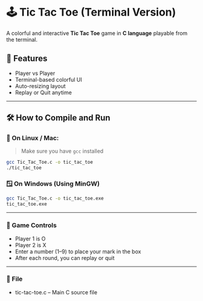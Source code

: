 # 🕹️ Tic Tac Toe (Terminal Version)

A colorful and interactive **Tic Tac Toe** game in **C language** playable from the terminal.

## 📸 Features
- Player vs Player
- Terminal-based colorful UI
- Auto-resizing layout
- Replay or Quit anytime

---

## 🛠️ How to Compile and Run

### 🐧 On Linux / Mac:
> Make sure you have `gcc` installed

```bash
gcc Tic_Tac_Toe.c -o tic_tac_toe
./tic_tac_toe
```
### 🪟 On Windows (Using MinGW)
```bash
gcc Tic_Tac_Toe.c -o tic_tac_toe.exe
tic_tac_toe.exe
```
---
### 🧠 Game Controls
- Player 1 is O
- Player 2 is X
- Enter a number (1–9) to place your mark in the box
- After each round, you can replay or quit
 ---
 ### 📄 File
 - tic-tac-toe.c – Main C source file
